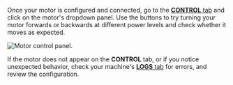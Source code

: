 Once your motor is configured and connected, go to the [**CONTROL** tab](/fleet/control/) and click on the motor's dropdown panel.
Use the buttons to try turning your motor forwards or backwards at different power levels and check whether it moves as expected.

![Motor control panel.](/components/motor/control.png)

If the motor does not appear on the **CONTROL** tab, or if you notice unexpected behavior, check your machine's [**LOGS** tab](/fleet/machines/#logs) for errors, and review the configuration.
